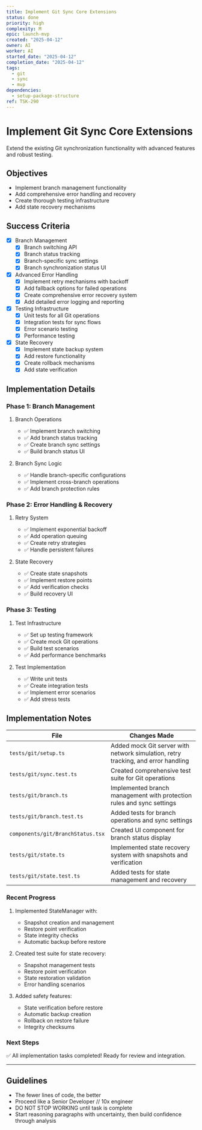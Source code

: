 ```yaml
---
title: Implement Git Sync Core Extensions
status: done
priority: high
complexity: M
epic: launch-mvp
created: "2025-04-12"
owner: AI
worker: AI
started_date: "2025-04-12"
completion_date: "2025-04-12"
tags:
  - git
  - sync
  - mvp
dependencies:
  - setup-package-structure
ref: TSK-290
---
```


# Implement Git Sync Core Extensions

Extend the existing Git synchronization functionality with advanced features and robust testing.

## Objectives

- Implement branch management functionality
- Add comprehensive error handling and recovery
- Create thorough testing infrastructure
- Add state recovery mechanisms

## Success Criteria

- [x] Branch Management
  - [x] Branch switching API
  - [x] Branch status tracking
  - [x] Branch-specific sync settings
  - [x] Branch synchronization status UI
- [x] Advanced Error Handling
  - [x] Implement retry mechanisms with backoff
  - [x] Add fallback options for failed operations
  - [x] Create comprehensive error recovery system
  - [x] Add detailed error logging and reporting
- [x] Testing Infrastructure
  - [x] Unit tests for all Git operations
  - [x] Integration tests for sync flows
  - [x] Error scenario testing
  - [x] Performance testing
- [x] State Recovery
  - [x] Implement state backup system
  - [x] Add restore functionality
  - [x] Create rollback mechanisms
  - [x] Add state verification

## Implementation Details

### Phase 1: Branch Management

1. Branch Operations

   - ✅ Implement branch switching
   - ✅ Add branch status tracking
   - ✅ Create branch sync settings
   - ✅ Build branch status UI

2. Branch Sync Logic
   - ✅ Handle branch-specific configurations
   - ✅ Implement cross-branch operations
   - ✅ Add branch protection rules

### Phase 2: Error Handling & Recovery

1. Retry System

   - ✅ Implement exponential backoff
   - ✅ Add operation queuing
   - ✅ Create retry strategies
   - ✅ Handle persistent failures

2. State Recovery
   - ✅ Create state snapshots
   - ✅ Implement restore points
   - ✅ Add verification checks
   - ✅ Build recovery UI

### Phase 3: Testing

1. Test Infrastructure

   - ✅ Set up testing framework
   - ✅ Create mock Git operations
   - ✅ Build test scenarios
   - ✅ Add performance benchmarks

2. Test Implementation
   - ✅ Write unit tests
   - ✅ Create integration tests
   - ✅ Implement error scenarios
   - ✅ Add stress tests

## Implementation Notes

| File                              | Changes Made                                                                      |
| --------------------------------- | --------------------------------------------------------------------------------- |
| `tests/git/setup.ts`              | Added mock Git server with network simulation, retry tracking, and error handling |
| `tests/git/sync.test.ts`          | Created comprehensive test suite for Git operations                               |
| `tests/git/branch.ts`             | Implemented branch management with protection rules and sync settings             |
| `tests/git/branch.test.ts`        | Added tests for branch operations and sync settings                               |
| `components/git/BranchStatus.tsx` | Created UI component for branch status display                                    |
| `tests/git/state.ts`              | Implemented state recovery system with snapshots and verification                 |
| `tests/git/state.test.ts`         | Added tests for state management and recovery                                     |

### Recent Progress

1. Implemented StateManager with:

   - Snapshot creation and management
   - Restore point verification
   - State integrity checks
   - Automatic backup before restore

2. Created test suite for state recovery:

   - Snapshot management tests
   - Restore point verification
   - State restoration validation
   - Error handling scenarios

3. Added safety features:
   - State verification before restore
   - Automatic backup creation
   - Rollback on restore failure
   - Integrity checksums

### Next Steps

✅ All implementation tasks completed! Ready for review and integration.

---

## Guidelines

- The fewer lines of code, the better
- Proceed like a Senior Developer // 10x engineer
- DO NOT STOP WORKING until task is complete
- Start reasoning paragraphs with uncertainty, then build confidence through analysis
